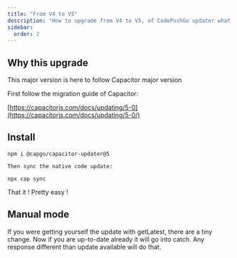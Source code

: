 ```yaml
---
title: "From V4 to V5"
description: "How to upgrade from V4 to V5, of CodePushGo updater what are the breaking change you should take care of, it's pretty simple"
sidebar:
  order: 2
---
```


## Why this upgrade

This major version is here to follow Capacitor major version

First follow the migration guide of Capacitor:

[https://capacitorjs.com/docs/updating/5-0](https://capacitorjs.com/docs/updating/5-0/)

## Install

`npm i @capgo/capacitor-updater@5`

`Then sync the native code update:`

`npx cap sync`

That it ! Pretty easy !

## Manual mode

If you were getting yourself the update with getLatest, there are a tiny change.
Now if you are up-to-date already it will go into catch.
Any response different than update available will do that.
